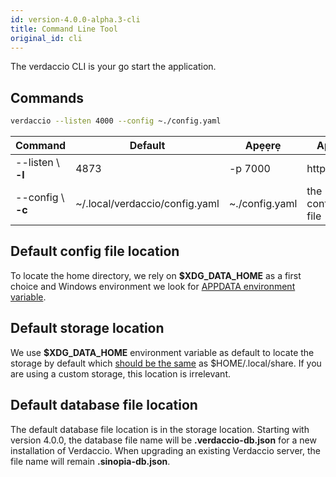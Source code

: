 ```yaml
---
id: version-4.0.0-alpha.3-cli
title: Command Line Tool
original_id: cli
---
```


The verdaccio CLI is your go start the application.

## Commands

```bash
verdaccio --listen 4000 --config ~./config.yaml
```

| Command            | Default                        | Apẹẹrẹ         | Apejuwe                |
| ------------------ | ------------------------------ | -------------- | ---------------------- |
| --listen \ **-l** | 4873                           | -p 7000        | http port              |
| --config \ **-c** | ~/.local/verdaccio/config.yaml | ~./config.yaml | the configuration file |

## Default config file location

To locate the home directory, we rely on **$XDG_DATA_HOME** as a first choice and Windows environment we look for [APPDATA environment variable](https://www.howtogeek.com/318177/what-is-the-appdata-folder-in-windows/).

## Default storage location

We use **$XDG_DATA_HOME** environment variable as default to locate the storage by default which [should be the same](https://askubuntu.com/questions/538526/is-home-local-share-the-default-value-for-xdg-data-home-in-ubuntu-14-04) as $HOME/.local/share. If you are using a custom storage, this location is irrelevant.

## Default database file location

The default database file location is in the storage location. Starting with version 4.0.0, the database file name will be **.verdaccio-db.json** for a new installation of Verdaccio. When upgrading an existing Verdaccio server, the file name will remain **.sinopia-db.json**.